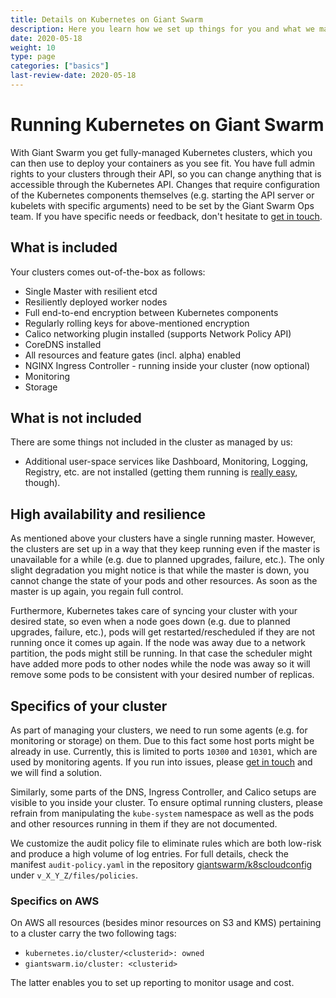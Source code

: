 ```yaml
---
title: Details on Kubernetes on Giant Swarm
description: Here you learn how we set up things for you and what we manage, so you don't have to.
date: 2020-05-18
weight: 10
type: page
categories: ["basics"]
last-review-date: 2020-05-18
---
```


# Running Kubernetes on Giant Swarm

With Giant Swarm you get fully-managed Kubernetes clusters, which you can then use to deploy your containers as you see fit. You have full admin rights to your clusters through their API, so you can change anything that is accessible through the Kubernetes API. Changes that require configuration of the Kubernetes components themselves (e.g. starting the API server or kubelets with specific arguments) need to be set by the Giant Swarm Ops team. If you have specific needs or feedback, don't hesitate to [get in touch](mailto:support@giantswarm.io).

## What is included

Your clusters comes out-of-the-box as follows:

- Single Master with resilient etcd
- Resiliently deployed worker nodes
- Full end-to-end encryption between Kubernetes components
- Regularly rolling keys for above-mentioned encryption
- Calico networking plugin installed (supports Network Policy API)
- CoreDNS installed
- All resources and feature gates (incl. alpha) enabled
- NGINX Ingress Controller - running inside your cluster (now optional)
- Monitoring
- Storage



## What is not included

There are some things not included in the cluster as managed by us:

- Additional user-space services like Dashboard, Monitoring, Logging, Registry, etc. are not installed (getting them running is [really easy](/guides/), though).

## High availability and resilience

As mentioned above your clusters have a single running master. However, the clusters are set up in a way that they keep running even if the master is unavailable for a while (e.g. due to planned upgrades, failure, etc.). The only slight degradation you might notice is that while the master is down, you cannot change the state of your pods and other resources. As soon as the master is up again, you regain full control.

Furthermore, Kubernetes takes care of syncing your cluster with your desired state, so even when a node goes down (e.g. due to planned upgrades, failure, etc.), pods will get restarted/rescheduled if they are not running once it comes up again. If the node was away due to a network partition, the pods might still be running. In that case the scheduler might have added more pods to other nodes while the node was away so it will remove some pods to be consistent with your desired number of replicas.

## Specifics of your cluster

As part of managing your clusters, we need to run some agents (e.g. for monitoring or storage) on them. Due to this fact some host ports might be already in use. Currently, this is limited to ports `10300` and `10301`, which are used by monitoring agents. If you run into issues, please [get in touch](mailto:support@giantswarm.io) and we will find a solution.

Similarly, some parts of the DNS, Ingress Controller, and Calico setups are visible to you inside your cluster. To ensure optimal running clusters, please refrain from manipulating the `kube-system` namespace as well as the pods and other resources running in them if they are not documented.

We customize the audit policy file to eliminate rules which are both low-risk and produce a high volume of log entries. For full details, check the manifest `audit-policy.yaml` in the repository [giantswarm/k8scloudconfig](https://github.com/giantswarm/k8scloudconfig) under `v_X_Y_Z/files/policies`.

### Specifics on AWS

On AWS all resources (besides minor resources on S3 and KMS) pertaining to a cluster carry the two following tags:

- `kubernetes.io/cluster/<clusterid>: owned`
- `giantswarm.io/cluster: <clusterid>`

The latter enables you to set up reporting to monitor usage and cost.

